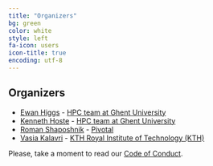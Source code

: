 ```yaml
---
title: "Organizers"
bg: green
color: white
style: left
fa-icon: users
icon-title: true
encoding: utf-8
---
```


## Organizers

* [Ewan Higgs](https://github.com/ehiggs) - [HPC team at Ghent University](http://www.ugent.be/hpc)
* [Kenneth Hoste](https://github.com/boegel) - [HPC team at Ghent University](http://www.ugent.be/hpc)
* [Roman Shaposhnik](https://github.com/rvs) - [Pivotal](http://pivotal.io/) 
* [Vasia Kalavri](https://github.com/vasia) - [KTH Royal Institute of Technology (KTH)](http://www.kth.se)

Please, take a moment to read our [Code of Conduct](coc.txt).

